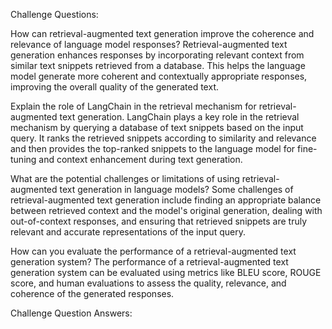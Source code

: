Challenge Questions:

How can retrieval-augmented text generation improve the coherence and relevance of language model responses?
    Retrieval-augmented text generation enhances responses by 
    incorporating relevant context from similar text snippets retrieved from a database. 
    This helps the language model generate more coherent and contextually appropriate responses, 
    improving the overall quality of the generated text.

Explain the role of LangChain in the retrieval mechanism for retrieval-augmented text generation.
    LangChain plays a key role in the retrieval mechanism by 
    querying a database of text snippets based on the input query. 
    It ranks the retrieved snippets according to similarity and relevance and 
    then provides the top-ranked snippets to the language model for fine-tuning and 
    context enhancement during text generation.

What are the potential challenges or limitations of using retrieval-augmented text generation in language models?
    Some challenges of retrieval-augmented text generation include 
    finding an appropriate balance between retrieved context and the model's original generation, 
    dealing with out-of-context responses, and ensuring that retrieved snippets are 
    truly relevant and accurate representations of the input query.

How can you evaluate the performance of a retrieval-augmented text generation system?
    The performance of a retrieval-augmented text generation system 
    can be evaluated using metrics like BLEU score, ROUGE score, and human evaluations 
    to assess the quality, relevance, and coherence of the generated responses.
 

Challenge Question Answers:
